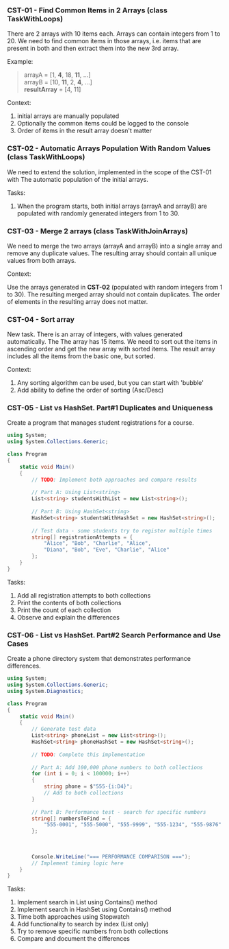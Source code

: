 ### CST-01 - Find Common Items in 2 Arrays (class TaskWithLoops)

There are 2 arrays with 10 items each. Arrays can contain integers from 1 to 20.
We need to find common items in those arrays, i.e. items that are present in
both and then extract them into the new 3rd array.

Example:
> arrayA = [1, **4**, 18, **11**, ...] \
arrayB = [10, **11**, 2, **4**, ...] \
**resultArray** = [4, 11] 

Context:
1. initial arrays are manually populated
2. Optionally the common items could be logged to the console
3. Order of items in the result array doesn't matter

### CST-02 - Automatic Arrays Population With Random Values (class TaskWithLoops)

We need to extend the solution, implemented in the scope of the CST-01 with
The automatic population of the initial arrays.

Tasks:
1. When the program starts, both initial arrays (arrayA and arrayB) are
populated with randomly generated integers from 1 to 30.

### CST-03 - Merge 2 arrays (class TaskWithJoinArrays)

We need to merge the two arrays (arrayA and arrayB) into a single array and remove any duplicate values. The resulting array should contain all unique values from both arrays.

Context:

Use the arrays generated in **CST-02** (populated with random integers from 1 to 30).
The resulting merged array should not contain duplicates.
The order of elements in the resulting array does not matter.

### CST-04 - Sort array
New task. There is an array of integers, with values generated automatically. The
The array has 15 items.
We need to sort out the items in ascending order and get the new array with
sorted items. The result array includes all the items from the basic one, but
sorted.

Context:
1. Any sorting algorithm can be used, but you can start with 'bubble'
2. Add ability to define the order of sorting (Asc/Desc)

### CST-05 - List vs HashSet. Part#1 Duplicates and Uniqueness

Create a program that manages student registrations for a course.

``` c#
using System;
using System.Collections.Generic;

class Program
{
    static void Main()
    {
        // TODO: Implement both approaches and compare results
        
        // Part A: Using List<string>
        List<string> studentsWithList = new List<string>();
        
        // Part B: Using HashSet<string>
        HashSet<string> studentsWithHashSet = new HashSet<string>();
        
        // Test data - some students try to register multiple times
        string[] registrationAttempts = {
            "Alice", "Bob", "Charlie", "Alice", 
            "Diana", "Bob", "Eve", "Charlie", "Alice"
        };
    }
}
```
Tasks:
1. Add all registration attempts to both collections
2. Print the contents of both collections
3. Print the count of each collection
4. Observe and explain the differences

### CST-06 - List vs HashSet. Part#2 Search Performance and Use Cases

Create a phone directory system that demonstrates performance differences.

```c#
using System;
using System.Collections.Generic;
using System.Diagnostics;

class Program
{
    static void Main()
    {
        // Generate test data
        List<string> phoneList = new List<string>();
        HashSet<string> phoneHashSet = new HashSet<string>();
        
        // TODO: Complete this implementation
        
        // Part A: Add 100,000 phone numbers to both collections
        for (int i = 0; i < 100000; i++)
        {
            string phone = $"555-{i:D4}";
            // Add to both collections
        }
        
        // Part B: Performance test - search for specific numbers
        string[] numbersToFind = {
            "555-0001", "555-5000", "555-9999", "555-1234", "555-9876"
        };
        
        
        
        Console.WriteLine("=== PERFORMANCE COMPARISON ===");
        // Implement timing logic here
    }
}
```

Tasks:
1. Implement search in List using Contains() method
2. Implement search in HashSet using Contains() method
3. Time both approaches using Stopwatch
4. Add functionality to search by index (List only)
5. Try to remove specific numbers from both collections
6. Compare and document the differences
